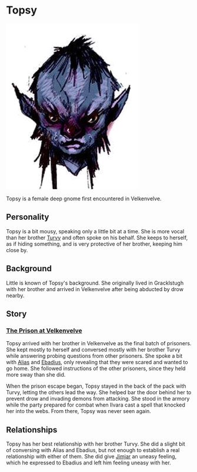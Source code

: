 # Topsy

![Topsy](Topsy.png)

Topsy is a female deep gnome first encountered in Velkenvelve.

## Personality
Topsy is a bit mousy, speaking only a little bit at a time. She is more vocal than her brother [Turvy](turvy.md) and often spoke on his behalf. She keeps to herself, as if hiding something, and is very protective of her brother, keeping him close by.

## Background
Little is known of Topsy's background. She originally lived in Gracklstugh with her brother and arrived in Velkenvelve after being abducted by drow nearby.

## Story
### [The Prison at Velkenvelve](../../sessions/arc01/info.md)
Topsy arrived with her brother in Velkenvelve as the final batch of prisoners. She kept mostly to herself and conversed mostly with her brother Turvy while answering probing questions from other prisoners. She spoke a bit with [Alias](../pcs/alias.md) and [Ebadius](../pcs/ebadius.md), only revealing that they were scared and wanted to go home. She followed instructions of the other prisoners, since they held more sway than she did.

When the prison escape began, Topsy stayed in the back of the pack with Turvy, letting the others lead the way. She helped bar the door behind her to prevent drow and invading demons from attacking. She stood in the armory while the party prepared for combat when Ilvara cast a spell that knocked her into the webs. From there, Topsy was never seen again.

## Relationships
Topsy has her best relationship with her brother Turvy. She did a slight bit of conversing with Alias and Ebadius, but not enough to establish a real relationship with either of them. She did give [Jimjar](jimjar.md) an uneasy feeling, which he expressed to Ebadius and left him feeling uneasy with her.
